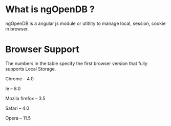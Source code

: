 # What is ngOpenDB ?
ngOpenDB is a angular js module or utitlity to manage local, session, cookie in browser.

# Browser Support
The numbers in the table specify the first browser version that fully supports Local Storage.

Chrome – 4.0

Ie – 8.0

Mozila firefox – 3.5

Safari – 4.0

Opera – 11.5
